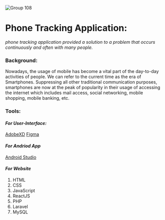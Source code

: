 ![Group 108](https://user-images.githubusercontent.com/109080663/216635091-f866221f-80d1-45a7-af51-8490b3693d05.png)
# **Phone Tracking Application:**

_phone tracking application provided a solution to a problem that occurs continuously and often with many people._

### Background:

Nowadays, the usage of mobile has become a vital part of the day-to-day activities of people. We can refer to the current time as the era of Smartphones. Suppressing all other traditional communication purposes, smartphones are now at the peak of popularity in their usage of accessing the internet which includes mail access, social networking, mobile shopping, mobile banking, etc.

### Tools:

#### _For User-Interface:_

<a href="https://www.adobe.com/">AdobeXD</a>
<a href="https://figma.com/">Figma</a>

#### _For Andriod App_

<a href="https://developer.android.com/studio">Android Studio</a>

#### _For Website_

1. HTML
2. CSS
3. JavaScript
4. ReactJS
5. PHP
6. Laravel
7. MySQL
